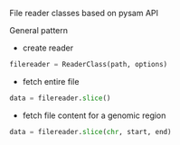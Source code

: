File reader classes based on pysam API

General pattern

* create reader
```python
filereader = ReaderClass(path, options)
```

* fetch entire file
```python
data = filereader.slice()
```

* fetch file content for a genomic region
```python
data = filereader.slice(chr, start, end)
```



